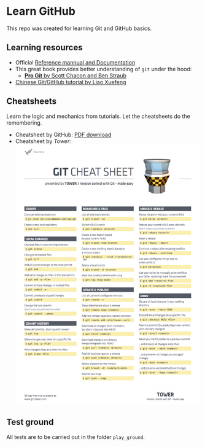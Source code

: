 # Learn GitHub
This repo was created for learning Git and GitHub basics.

## Learning resources
- Official [Reference mannual and Documentation][1]
- This great book provides better understanding of `git` under the hood:
  - [**Pro Git** by Scott Chacon and Ben Straub][2]
- [Chinese Git/GitHub tutorial by Liao Xuefeng][3]

[1]: https://git-scm.com/doc
[2]: https://git-scm.com/book/en/v2
[3]: https://www.liaoxuefeng.com/wiki/0013739516305929606dd18361248578c67b8067c8c017b000

## Cheatsheets
Learn the logic and mechanics from tutorials. Let the cheatsheets do the remembering.
- Cheatsheet by GitHub: [PDF download](https://services.github.com/on-demand/downloads/github-git-cheat-sheet.pdf)
- Cheatsheet by *Tower*:
![git-cheatsheet](/images/git-cheatsheet.png)

## Test ground
All tests are to be carried out in the folder `play_ground`.
